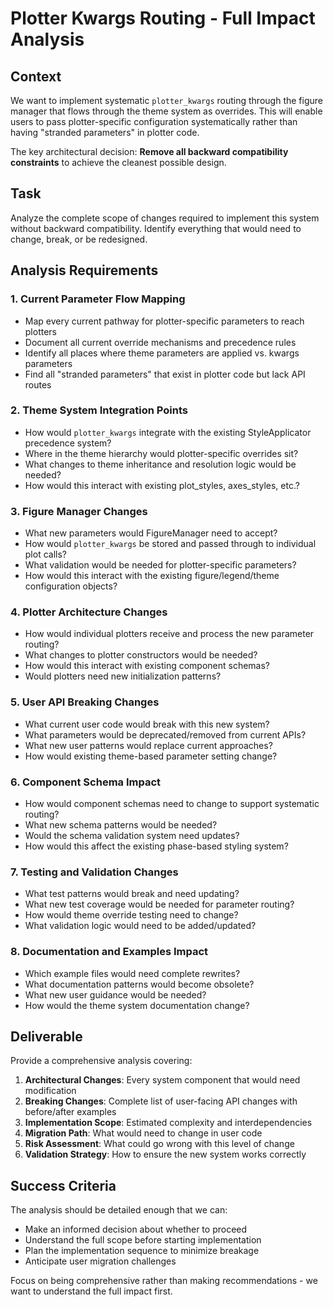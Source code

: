 # Plotter Kwargs Routing - Full Impact Analysis

## Context

We want to implement systematic `plotter_kwargs` routing through the figure manager that flows through the theme system as overrides. This will enable users to pass plotter-specific configuration systematically rather than having "stranded parameters" in plotter code.

The key architectural decision: **Remove all backward compatibility constraints** to achieve the cleanest possible design.

## Task

Analyze the complete scope of changes required to implement this system without backward compatibility. Identify everything that would need to change, break, or be redesigned.

## Analysis Requirements

### 1. Current Parameter Flow Mapping
- Map every current pathway for plotter-specific parameters to reach plotters
- Document all current override mechanisms and precedence rules
- Identify all places where theme parameters are applied vs. kwargs parameters
- Find all "stranded parameters" that exist in plotter code but lack API routes

### 2. Theme System Integration Points
- How would `plotter_kwargs` integrate with the existing StyleApplicator precedence system?
- Where in the theme hierarchy would plotter-specific overrides sit?
- What changes to theme inheritance and resolution logic would be needed?
- How would this interact with existing plot_styles, axes_styles, etc.?

### 3. Figure Manager Changes
- What new parameters would FigureManager need to accept?
- How would `plotter_kwargs` be stored and passed through to individual plot calls?
- What validation would be needed for plotter-specific parameters?
- How would this interact with the existing figure/legend/theme configuration objects?

### 4. Plotter Architecture Changes
- How would individual plotters receive and process the new parameter routing?
- What changes to plotter constructors would be needed?
- How would this interact with existing component schemas?
- Would plotters need new initialization patterns?

### 5. User API Breaking Changes
- What current user code would break with this new system?
- What parameters would be deprecated/removed from current APIs?
- What new user patterns would replace current approaches?
- How would existing theme-based parameter setting change?

### 6. Component Schema Impact
- How would component schemas need to change to support systematic routing?
- What new schema patterns would be needed?
- Would the schema validation system need updates?
- How would this affect the existing phase-based styling system?

### 7. Testing and Validation Changes
- What test patterns would break and need updating?
- What new test coverage would be needed for parameter routing?
- How would theme override testing need to change?
- What validation logic would need to be added/updated?

### 8. Documentation and Examples Impact
- Which example files would need complete rewrites?
- What documentation patterns would become obsolete?
- What new user guidance would be needed?
- How would the theme system documentation change?

## Deliverable

Provide a comprehensive analysis covering:

1. **Architectural Changes**: Every system component that would need modification
2. **Breaking Changes**: Complete list of user-facing API changes with before/after examples
3. **Implementation Scope**: Estimated complexity and interdependencies 
4. **Migration Path**: What would need to change in user code
5. **Risk Assessment**: What could go wrong with this level of change
6. **Validation Strategy**: How to ensure the new system works correctly

## Success Criteria

The analysis should be detailed enough that we can:
- Make an informed decision about whether to proceed
- Understand the full scope before starting implementation
- Plan the implementation sequence to minimize breakage
- Anticipate user migration challenges

Focus on being comprehensive rather than making recommendations - we want to understand the full impact first.